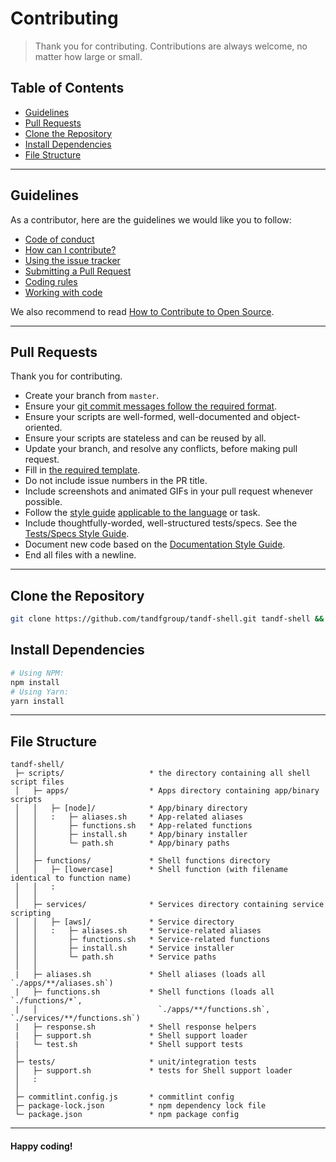 # Contributing

> Thank you for contributing. Contributions are always welcome, no matter how large or small.

## Table of Contents

- [Guidelines](#guidelines)
- [Pull Requests](#pull-requests)
- [Clone the Repository](#clone-repo)
- [Install Dependencies](#install-dependencies)
- [File Structure](#file-structure)

---

## Guidelines <a id="guidelines"></a>

As a contributor, here are the guidelines we would like you to follow:
- [Code of conduct](https://github.com/tandfgroup/engineering/blob/master/CODE_OF_CONDUCT.md)
- [How can I contribute?](https://github.com/tandfgroup/engineering/blob/master/CONTRIBUTING.md#how-can-i-contribute)
- [Using the issue tracker](https://github.com/tandfgroup/engineering/blob/master/CONTRIBUTING.md#using-the-issue-tracker)
- [Submitting a Pull Request](https://github.com/tandfgroup/engineering/blob/master/CONTRIBUTING.md#submitting-a-pull-request)
- [Coding rules](https://github.com/tandfgroup/engineering/blob/master/CONTRIBUTING.md#coding-rules)
- [Working with code](https://github.com/tandfgroup/engineering/blob/master/CONTRIBUTING.md#working-with-code)

We also recommend to read [How to Contribute to Open Source](https://opensource.guide/how-to-contribute).

---

## Pull Requests <a id="pull-requests"></a>

Thank you for contributing.

* Create your branch from `master`.
* Ensure your [git commit messages follow the required format](https://github.com/tandfgroup/engineering/blob/master/STYLE_GUIDES.md#git-commit-messages).
* Ensure your scripts are well-formed, well-documented and object-oriented.
* Ensure your scripts are stateless and can be reused by all.
* Update your branch, and resolve any conflicts, before making pull request.
* Fill in [the required template](https://github.com/tandfgroup/engineering/blob/master/PULL_REQUEST_TEMPLATE.md).
* Do not include issue numbers in the PR title.
* Include screenshots and animated GIFs in your pull request whenever possible.
* Follow the [style guide](https://github.com/tandfgroup/engineering/blob/master/STYLE_GUIDES.md) [applicable to the language](https://github.com/tandfgroup/engineering/blob/master/STYLE_GUIDES.md#languages) or task.
* Include thoughtfully-worded, well-structured tests/specs. See the [Tests/Specs Style Guide](https://github.com/tandfgroup/engineering/blob/master/STYLE_GUIDES.md#tests).
* Document new code based on the [Documentation Style Guide](https://github.com/tandfgroup/engineering/blob/master/STYLE_GUIDES.md#documentation).
* End all files with a newline.

---

## Clone the Repository <a id="clone-repo"></a>

```bash
git clone https://github.com/tandfgroup/tandf-shell.git tandf-shell && cd tandf-shell
```

## Install Dependencies <a id="install-dependencies"></a>
```bash
# Using NPM:
npm install
# Using Yarn:
yarn install
```

---

## File Structure <a id="file-structure"></a>
```
tandf-shell/
 ├─ scripts/                   * the directory containing all shell script files
 │   ├─ apps/                  * Apps directory containing app/binary scripts
 │   │   ├─ [node]/            * App/binary directory
 │   │   :   ├─ aliases.sh     * App-related aliases
 │   │       ├─ functions.sh   * App-related functions
 │   │       ├─ install.sh     * App/binary installer
 │   │       └─ path.sh        * App/binary paths
 │   │
 │   ├─ functions/             * Shell functions directory
 │   │   ├─ [lowercase]        * Shell function (with filename identical to function name)
 │   │   :
 │   │
 │   ├─ services/              * Services directory containing service scripting
 │   │   ├─ [aws]/             * Service directory
 │   │   :   ├─ aliases.sh     * Service-related aliases
 │   │       ├─ functions.sh   * Service-related functions
 │   │       ├─ install.sh     * Service installer
 │   │       └─ path.sh        * Service paths
 │   │
 |   ├─ aliases.sh             * Shell aliases (loads all `./apps/**/aliases.sh`)
 |   ├─ functions.sh           * Shell functions (loads all `./functions/*`,
 |   │                           `./apps/**/functions.sh`, `./services/**/functions.sh`)
 |   ├─ response.sh            * Shell response helpers
 |   ├─ support.sh             * Shell support loader
 |   └─ test.sh                * Shell support tests
 │
 ├─ tests/                     * unit/integration tests
 │   ├─ support.sh             * tests for Shell support loader
 │   :
 │
 ├─ commitlint.config.js       * commitlint config
 ├─ package-lock.json          * npm dependency lock file
 └─ package.json               * npm package config
```

---

#### Happy coding!
